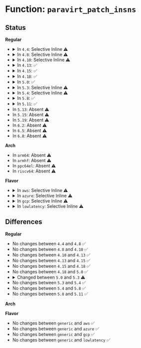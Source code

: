 # Function: <code>paravirt_patch_insns</code>

## Status
<b>Regular</b>
<ul>
<li>
<details>
<summary>In <code>4.4</code>: Selective Inline ⚠️</summary>

```c
unsigned int paravirt_patch_insns(void *insnbuf, unsigned int len, const char *start, const char *end);
```

**Collision:** Unique Global

**Inline:** Selective

**Transformation:** False

**Instances:**

```
In arch/x86/kernel/paravirt.c (ffffffff81064c94)
Location: arch/x86/kernel/paravirt.c:181
Inline: True
Inline callers:
  - arch/x86/kernel/paravirt.c:paravirt_patch_default
Direct callers:
  - arch/x86/xen/enlighten.c:xen_patch
  - arch/x86/kernel/paravirt_patch_64.c:paravirt_patch_ident_32
  - arch/x86/kernel/paravirt_patch_64.c:paravirt_patch_ident_64
  - arch/x86/kernel/paravirt_patch_64.c:native_patch
```
**Symbols:**

```
ffffffff81064ce0-ffffffff81064d0a: paravirt_patch_insns (STB_GLOBAL)
```
</details>
</li>
<li>
<details>
<summary>In <code>4.8</code>: Selective Inline ⚠️</summary>

```c
unsigned int paravirt_patch_insns(void *insnbuf, unsigned int len, const char *start, const char *end);
```

**Collision:** Unique Global

**Inline:** Selective

**Transformation:** False

**Instances:**

```
In arch/x86/kernel/paravirt.c (ffffffff81064a4b)
Location: arch/x86/kernel/paravirt.c:166
Inline: True
Inline callers:
  - arch/x86/kernel/paravirt.c:paravirt_patch_default
Direct callers:
  - arch/x86/xen/enlighten.c:xen_patch
  - arch/x86/kernel/paravirt_patch_64.c:native_patch
  - arch/x86/kernel/paravirt_patch_64.c:paravirt_patch_ident_64
  - arch/x86/kernel/paravirt_patch_64.c:paravirt_patch_ident_32
```
**Symbols:**

```
ffffffff81064a90-ffffffff81064aba: paravirt_patch_insns (STB_GLOBAL)
```
</details>
</li>
<li>
<details>
<summary>In <code>4.10</code>: Selective Inline ⚠️</summary>

```c
unsigned int paravirt_patch_insns(void *insnbuf, unsigned int len, const char *start, const char *end);
```

**Collision:** Unique Global

**Inline:** Selective

**Transformation:** False

**Instances:**

```
In arch/x86/kernel/paravirt.c (ffffffff81067f1b)
Location: arch/x86/kernel/paravirt.c:166
Inline: True
Inline callers:
  - arch/x86/kernel/paravirt.c:paravirt_patch_default
Direct callers:
  - arch/x86/xen/enlighten.c:xen_patch
  - arch/x86/kernel/paravirt_patch_64.c:native_patch
  - arch/x86/kernel/paravirt_patch_64.c:paravirt_patch_ident_64
  - arch/x86/kernel/paravirt_patch_64.c:paravirt_patch_ident_32
```
**Symbols:**

```
ffffffff81067f60-ffffffff81067f8a: paravirt_patch_insns (STB_GLOBAL)
```
</details>
</li>
<li>
<details>
<summary>In <code>4.13</code>: ✅</summary>

```c
unsigned int paravirt_patch_insns(void *insnbuf, unsigned int len, const char *start, const char *end);
```

**Collision:** Unique Global

**Inline:** No

**Transformation:** False

**Instances:**

```
In arch/x86/kernel/paravirt.c (ffffffff810671a0)
Location: arch/x86/kernel/paravirt.c:166
Inline: False
Direct callers:
  - arch/x86/xen/enlighten_pv.c:xen_patch
  - arch/x86/kernel/paravirt.c:paravirt_patch_default
  - arch/x86/kernel/paravirt_patch_64.c:native_patch
  - arch/x86/kernel/paravirt_patch_64.c:paravirt_patch_ident_64
  - arch/x86/kernel/paravirt_patch_64.c:paravirt_patch_ident_32
```
**Symbols:**

```
ffffffff810671a0-ffffffff810671ce: paravirt_patch_insns (STB_GLOBAL)
```
</details>
</li>
<li>
<details>
<summary>In <code>4.15</code>: ✅</summary>

```c
unsigned int paravirt_patch_insns(void *insnbuf, unsigned int len, const char *start, const char *end);
```

**Collision:** Unique Global

**Inline:** No

**Transformation:** False

**Instances:**

```
In arch/x86/kernel/paravirt.c (ffffffff8106b3e0)
Location: arch/x86/kernel/paravirt.c:176
Inline: False
Direct callers:
  - arch/x86/kernel/paravirt.c:paravirt_patch_default
  - arch/x86/kernel/paravirt_patch_64.c:native_patch
  - arch/x86/kernel/paravirt_patch_64.c:paravirt_patch_ident_64
  - arch/x86/kernel/paravirt_patch_64.c:paravirt_patch_ident_32
```
**Symbols:**

```
ffffffff8106b3e0-ffffffff8106b40e: paravirt_patch_insns (STB_GLOBAL)
```
</details>
</li>
<li>
<details>
<summary>In <code>4.18</code>: ✅</summary>

```c
unsigned int paravirt_patch_insns(void *insnbuf, unsigned int len, const char *start, const char *end);
```

**Collision:** Unique Global

**Inline:** No

**Transformation:** False

**Instances:**

```
In arch/x86/kernel/paravirt.c (ffffffff8106e0a0)
Location: arch/x86/kernel/paravirt.c:182
Inline: False
Direct callers:
  - arch/x86/kernel/paravirt.c:paravirt_patch_default
  - arch/x86/kernel/paravirt_patch_64.c:native_patch
  - arch/x86/kernel/paravirt_patch_64.c:paravirt_patch_ident_64
  - arch/x86/kernel/paravirt_patch_64.c:paravirt_patch_ident_32
```
**Symbols:**

```
ffffffff8106e0a0-ffffffff8106e0cb: paravirt_patch_insns (STB_GLOBAL)
```
</details>
</li>
<li>
<details>
<summary>In <code>5.0</code>: ✅</summary>

```c
unsigned int paravirt_patch_insns(void *insnbuf, unsigned int len, const char *start, const char *end);
```

**Collision:** Unique Global

**Inline:** No

**Transformation:** False

**Instances:**

```
In arch/x86/kernel/paravirt.c (ffffffff81074080)
Location: arch/x86/kernel/paravirt.c:161
Inline: False
Direct callers:
  - arch/x86/kernel/paravirt.c:paravirt_patch_default
  - arch/x86/kernel/paravirt_patch_64.c:native_patch
  - arch/x86/kernel/paravirt_patch_64.c:native_patch
  - arch/x86/kernel/paravirt_patch_64.c:native_patch
  - arch/x86/kernel/paravirt_patch_64.c:native_patch
  - arch/x86/kernel/paravirt_patch_64.c:native_patch
  - arch/x86/kernel/paravirt_patch_64.c:native_patch
  - arch/x86/kernel/paravirt_patch_64.c:native_patch
  - arch/x86/kernel/paravirt_patch_64.c:native_patch
  - arch/x86/kernel/paravirt_patch_64.c:native_patch
  - arch/x86/kernel/paravirt_patch_64.c:native_patch
  - arch/x86/kernel/paravirt_patch_64.c:native_patch
  - arch/x86/kernel/paravirt_patch_64.c:native_patch
  - arch/x86/kernel/paravirt_patch_64.c:paravirt_patch_ident_64
```
**Symbols:**

```
ffffffff81074080-ffffffff810740ab: paravirt_patch_insns (STB_GLOBAL)
```
</details>
</li>
<li>
<details>
<summary>In <code>5.3</code>: Selective Inline ⚠️</summary>

```c
unsigned int paravirt_patch_insns(void *insn_buff, unsigned int len, const char *start, const char *end);
```

**Collision:** Unique Global

**Inline:** Selective

**Transformation:** False

**Instances:**

```
In arch/x86/kernel/paravirt.c (ffffffff81077c00)
Location: arch/x86/kernel/paravirt.c:149
Inline: True
Direct callers:
  - arch/x86/kernel/paravirt.c:paravirt_patch_default
  - arch/x86/kernel/paravirt_patch.c:native_patch
  - arch/x86/kernel/paravirt_patch.c:native_patch
  - arch/x86/kernel/paravirt_patch.c:native_patch
  - arch/x86/kernel/paravirt_patch.c:native_patch
  - arch/x86/kernel/paravirt_patch.c:native_patch
  - arch/x86/kernel/paravirt_patch.c:native_patch
  - arch/x86/kernel/paravirt_patch.c:native_patch
  - arch/x86/kernel/paravirt_patch.c:native_patch
  - arch/x86/kernel/paravirt_patch.c:native_patch
  - arch/x86/kernel/paravirt_patch.c:native_patch
  - arch/x86/kernel/paravirt_patch.c:native_patch
  - arch/x86/kernel/paravirt_patch.c:native_patch
  - arch/x86/kernel/paravirt_patch.c:paravirt_patch_ident_64
```
**Symbols:**

```
ffffffff81077c00-ffffffff81077c2a: paravirt_patch_insns (STB_GLOBAL)
```
</details>
</li>
<li>
<details>
<summary>In <code>5.4</code>: Selective Inline ⚠️</summary>

```c
unsigned int paravirt_patch_insns(void *insn_buff, unsigned int len, const char *start, const char *end);
```

**Collision:** Unique Global

**Inline:** Selective

**Transformation:** False

**Instances:**

```
In arch/x86/kernel/paravirt.c (ffffffff81078c70)
Location: arch/x86/kernel/paravirt.c:149
Inline: True
Direct callers:
  - arch/x86/kernel/paravirt.c:paravirt_patch_default
  - arch/x86/kernel/paravirt_patch.c:native_patch
  - arch/x86/kernel/paravirt_patch.c:native_patch
  - arch/x86/kernel/paravirt_patch.c:native_patch
  - arch/x86/kernel/paravirt_patch.c:native_patch
  - arch/x86/kernel/paravirt_patch.c:native_patch
  - arch/x86/kernel/paravirt_patch.c:native_patch
  - arch/x86/kernel/paravirt_patch.c:native_patch
  - arch/x86/kernel/paravirt_patch.c:native_patch
  - arch/x86/kernel/paravirt_patch.c:native_patch
  - arch/x86/kernel/paravirt_patch.c:native_patch
  - arch/x86/kernel/paravirt_patch.c:native_patch
  - arch/x86/kernel/paravirt_patch.c:native_patch
  - arch/x86/kernel/paravirt_patch.c:paravirt_patch_ident_64
```
**Symbols:**

```
ffffffff81078c70-ffffffff81078c9a: paravirt_patch_insns (STB_GLOBAL)
```
</details>
</li>
<li>
<details>
<summary>In <code>5.8</code>: ✅</summary>

```c
unsigned int paravirt_patch_insns(void *insn_buff, unsigned int len, const char *start, const char *end);
```

**Collision:** Unique Global

**Inline:** No

**Transformation:** False

**Instances:**

```
In arch/x86/kernel/paravirt.c (ffffffff8107ff60)
Location: arch/x86/kernel/paravirt.c:150
Inline: False
Direct callers:
  - arch/x86/kernel/paravirt.c:paravirt_patch_default
  - arch/x86/kernel/paravirt_patch.c:native_patch
  - arch/x86/kernel/paravirt_patch.c:native_patch
  - arch/x86/kernel/paravirt_patch.c:native_patch
  - arch/x86/kernel/paravirt_patch.c:native_patch
  - arch/x86/kernel/paravirt_patch.c:native_patch
  - arch/x86/kernel/paravirt_patch.c:native_patch
  - arch/x86/kernel/paravirt_patch.c:native_patch
  - arch/x86/kernel/paravirt_patch.c:native_patch
  - arch/x86/kernel/paravirt_patch.c:native_patch
  - arch/x86/kernel/paravirt_patch.c:native_patch
  - arch/x86/kernel/paravirt_patch.c:native_patch
  - arch/x86/kernel/paravirt_patch.c:native_patch
  - arch/x86/kernel/paravirt_patch.c:paravirt_patch_ident_64
```
**Symbols:**

```
ffffffff8107ff60-ffffffff8107ff8d: paravirt_patch_insns (STB_GLOBAL)
```
</details>
</li>
<li>
<details>
<summary>In <code>5.11</code>: ✅</summary>

```c
unsigned int paravirt_patch_insns(void *insn_buff, unsigned int len, const char *start, const char *end);
```

**Collision:** Unique Global

**Inline:** No

**Transformation:** False

**Instances:**

```
In arch/x86/kernel/paravirt.c (ffffffff8107fb80)
Location: arch/x86/kernel/paravirt.c:150
Inline: False
Direct callers:
  - arch/x86/kernel/paravirt.c:paravirt_patch_default
  - arch/x86/kernel/paravirt_patch.c:native_patch
  - arch/x86/kernel/paravirt_patch.c:native_patch
  - arch/x86/kernel/paravirt_patch.c:native_patch
  - arch/x86/kernel/paravirt_patch.c:native_patch
  - arch/x86/kernel/paravirt_patch.c:native_patch
  - arch/x86/kernel/paravirt_patch.c:native_patch
  - arch/x86/kernel/paravirt_patch.c:native_patch
  - arch/x86/kernel/paravirt_patch.c:native_patch
  - arch/x86/kernel/paravirt_patch.c:native_patch
  - arch/x86/kernel/paravirt_patch.c:native_patch
  - arch/x86/kernel/paravirt_patch.c:native_patch
  - arch/x86/kernel/paravirt_patch.c:native_patch
  - arch/x86/kernel/paravirt_patch.c:paravirt_patch_ident_64
```
**Symbols:**

```
ffffffff8107fb80-ffffffff8107fbad: paravirt_patch_insns (STB_GLOBAL)
```
</details>
</li>
<li>
In <code>5.13</code>: Absent ⚠️
</li>
<li>
In <code>5.15</code>: Absent ⚠️
</li>
<li>
In <code>5.19</code>: Absent ⚠️
</li>
<li>
In <code>6.2</code>: Absent ⚠️
</li>
<li>
In <code>6.5</code>: Absent ⚠️
</li>
<li>
In <code>6.8</code>: Absent ⚠️
</li>
</ul>
<b>Arch</b>
<ul>
<li>
In <code>arm64</code>: Absent ⚠️
</li>
<li>
In <code>armhf</code>: Absent ⚠️
</li>
<li>
In <code>ppc64el</code>: Absent ⚠️
</li>
<li>
In <code>riscv64</code>: Absent ⚠️
</li>
</ul>
<b>Flavor</b>
<ul>
<li>
<details>
<summary>In <code>aws</code>: Selective Inline ⚠️</summary>

```c
unsigned int paravirt_patch_insns(void *insn_buff, unsigned int len, const char *start, const char *end);
```

**Collision:** Unique Global

**Inline:** Selective

**Transformation:** False

**Instances:**

```
In arch/x86/kernel/paravirt.c (ffffffff81077c70)
Location: arch/x86/kernel/paravirt.c:149
Inline: True
Direct callers:
  - arch/x86/kernel/paravirt.c:paravirt_patch_default
  - arch/x86/kernel/paravirt_patch.c:native_patch
  - arch/x86/kernel/paravirt_patch.c:native_patch
  - arch/x86/kernel/paravirt_patch.c:native_patch
  - arch/x86/kernel/paravirt_patch.c:native_patch
  - arch/x86/kernel/paravirt_patch.c:native_patch
  - arch/x86/kernel/paravirt_patch.c:native_patch
  - arch/x86/kernel/paravirt_patch.c:native_patch
  - arch/x86/kernel/paravirt_patch.c:native_patch
  - arch/x86/kernel/paravirt_patch.c:native_patch
  - arch/x86/kernel/paravirt_patch.c:native_patch
  - arch/x86/kernel/paravirt_patch.c:native_patch
  - arch/x86/kernel/paravirt_patch.c:native_patch
  - arch/x86/kernel/paravirt_patch.c:paravirt_patch_ident_64
```
**Symbols:**

```
ffffffff81077c70-ffffffff81077c9a: paravirt_patch_insns (STB_GLOBAL)
```
</details>
</li>
<li>
<details>
<summary>In <code>azure</code>: Selective Inline ⚠️</summary>

```c
unsigned int paravirt_patch_insns(void *insn_buff, unsigned int len, const char *start, const char *end);
```

**Collision:** Unique Global

**Inline:** Selective

**Transformation:** False

**Instances:**

```
In arch/x86/kernel/paravirt.c (ffffffff810677e0)
Location: arch/x86/kernel/paravirt.c:149
Inline: True
Direct callers:
  - arch/x86/kernel/paravirt.c:paravirt_patch_default
  - arch/x86/kernel/paravirt_patch.c:native_patch
  - arch/x86/kernel/paravirt_patch.c:native_patch
```
**Symbols:**

```
ffffffff810677e0-ffffffff8106780a: paravirt_patch_insns (STB_GLOBAL)
```
</details>
</li>
<li>
<details>
<summary>In <code>gcp</code>: Selective Inline ⚠️</summary>

```c
unsigned int paravirt_patch_insns(void *insn_buff, unsigned int len, const char *start, const char *end);
```

**Collision:** Unique Global

**Inline:** Selective

**Transformation:** False

**Instances:**

```
In arch/x86/kernel/paravirt.c (ffffffff81077c20)
Location: arch/x86/kernel/paravirt.c:149
Inline: True
Direct callers:
  - arch/x86/kernel/paravirt.c:paravirt_patch_default
  - arch/x86/kernel/paravirt_patch.c:native_patch
  - arch/x86/kernel/paravirt_patch.c:native_patch
  - arch/x86/kernel/paravirt_patch.c:native_patch
  - arch/x86/kernel/paravirt_patch.c:native_patch
  - arch/x86/kernel/paravirt_patch.c:native_patch
  - arch/x86/kernel/paravirt_patch.c:native_patch
  - arch/x86/kernel/paravirt_patch.c:native_patch
  - arch/x86/kernel/paravirt_patch.c:native_patch
  - arch/x86/kernel/paravirt_patch.c:native_patch
  - arch/x86/kernel/paravirt_patch.c:native_patch
  - arch/x86/kernel/paravirt_patch.c:native_patch
  - arch/x86/kernel/paravirt_patch.c:native_patch
  - arch/x86/kernel/paravirt_patch.c:paravirt_patch_ident_64
```
**Symbols:**

```
ffffffff81077c20-ffffffff81077c4a: paravirt_patch_insns (STB_GLOBAL)
```
</details>
</li>
<li>
<details>
<summary>In <code>lowlatency</code>: Selective Inline ⚠️</summary>

```c
unsigned int paravirt_patch_insns(void *insn_buff, unsigned int len, const char *start, const char *end);
```

**Collision:** Unique Global

**Inline:** Selective

**Transformation:** False

**Instances:**

```
In arch/x86/kernel/paravirt.c (ffffffff81079ce0)
Location: arch/x86/kernel/paravirt.c:149
Inline: True
Direct callers:
  - arch/x86/kernel/paravirt.c:paravirt_patch_default
  - arch/x86/kernel/paravirt_patch.c:native_patch
  - arch/x86/kernel/paravirt_patch.c:native_patch
  - arch/x86/kernel/paravirt_patch.c:native_patch
  - arch/x86/kernel/paravirt_patch.c:native_patch
  - arch/x86/kernel/paravirt_patch.c:native_patch
  - arch/x86/kernel/paravirt_patch.c:native_patch
  - arch/x86/kernel/paravirt_patch.c:native_patch
  - arch/x86/kernel/paravirt_patch.c:native_patch
  - arch/x86/kernel/paravirt_patch.c:native_patch
  - arch/x86/kernel/paravirt_patch.c:native_patch
  - arch/x86/kernel/paravirt_patch.c:native_patch
  - arch/x86/kernel/paravirt_patch.c:native_patch
  - arch/x86/kernel/paravirt_patch.c:paravirt_patch_ident_64
```
**Symbols:**

```
ffffffff81079ce0-ffffffff81079d0a: paravirt_patch_insns (STB_GLOBAL)
```
</details>
</li>
</ul>

## Differences
<b>Regular</b>
<ul>
<li>
No changes between <code>4.4</code> and <code>4.8</code> ✅
</li>
<li>
No changes between <code>4.8</code> and <code>4.10</code> ✅
</li>
<li>
No changes between <code>4.10</code> and <code>4.13</code> ✅
</li>
<li>
No changes between <code>4.13</code> and <code>4.15</code> ✅
</li>
<li>
No changes between <code>4.15</code> and <code>4.18</code> ✅
</li>
<li>
No changes between <code>4.18</code> and <code>5.0</code> ✅
</li>
<li>
<details>
<summary>Changed between <code>5.0</code> and <code>5.3</code> ⚠️</summary>
<ul>
<li>
<b>Param added. </b>
<code>void *insn_buff</code>
</li>
<li>
<b>Param removed. </b>
<code>void *insnbuf</code>
</li>
</ul>
</details>
</li>
<li>
No changes between <code>5.3</code> and <code>5.4</code> ✅
</li>
<li>
No changes between <code>5.4</code> and <code>5.8</code> ✅
</li>
<li>
No changes between <code>5.8</code> and <code>5.11</code> ✅
</li>
</ul>
<b>Arch</b>
<ul>
</ul>
<b>Flavor</b>
<ul>
<li>
No changes between <code>generic</code> and <code>aws</code> ✅
</li>
<li>
No changes between <code>generic</code> and <code>azure</code> ✅
</li>
<li>
No changes between <code>generic</code> and <code>gcp</code> ✅
</li>
<li>
No changes between <code>generic</code> and <code>lowlatency</code> ✅
</li>
</ul>
